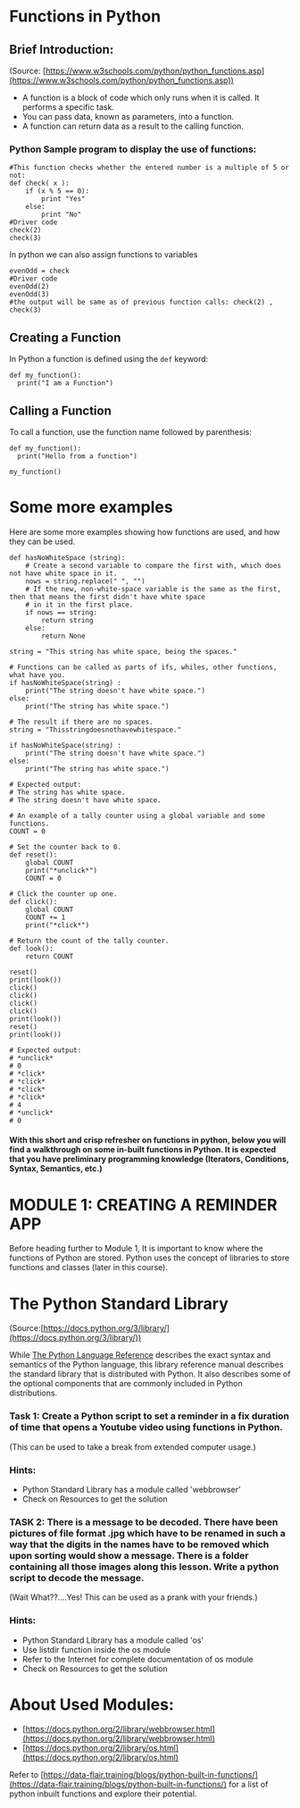 # Functions in Python


## Brief Introduction:

(Source: [https://www.w3schools.com/python/python_functions.asp](https://www.w3schools.com/python/python_functions.asp))



*   A function is a block of code which only runs when it is called. It performs a specific task.
*   You can pass data, known as parameters, into a function.
*   A function can return data as a result to the calling function.


### Python Sample program to display the use of functions:
```
#This function checks whether the entered number is a multiple of 5 or not:
def check( x ):
    if (x % 5 == 0):
        print "Yes"
    else:
        print "No"
#Driver code
check(2)
check(3)
```

In python we can also assign functions to variables

```
evenOdd = check
#Driver code
evenOdd(2)
evenOdd(3)
#the output will be same as of previous function calls: check(2) , check(3)

```

## Creating a Function

In Python a function is defined using the `def` keyword:


```
def my_function():
  print("I am a Function")
```



## Calling a Function

To call a function, use the function name followed by parenthesis:


```
def my_function():
  print("Hello from a function")

my_function()
```



# Some more examples

Here are some more examples showing how functions are used, and how they can be used.


```
def hasNoWhiteSpace (string):
    # Create a second variable to compare the first with, which does not have white space in it.
    nows = string.replace(" ", "")
    # If the new, non-white-space variable is the same as the first, then that means the first didn't have white space
    # in it in the first place.
    if nows == string:
        return string
    else:
        return None

string = "This string has white space, being the spaces."

# Functions can be called as parts of ifs, whiles, other functions, what have you.
if hasNoWhiteSpace(string) :
    print("The string doesn't have white space.")
else:
    print("The string has white space.")

# The result if there are no spaces.
string = "Thisstringdoesnothavewhitespace."

if hasNoWhiteSpace(string) :
    print("The string doesn't have white space.")
else:
    print("The string has white space.")

# Expected output:
# The string has white space.
# The string doesn't have white space.
```

```
# An example of a tally counter using a global variable and some functions.
COUNT = 0

# Set the counter back to 0.
def reset():
    global COUNT
    print("*unclick*")
    COUNT = 0

# Click the counter up one.
def click():
    global COUNT
    COUNT += 1
    print("*click*")

# Return the count of the tally counter.
def look():
    return COUNT

reset()
print(look())
click()
click()
click()
click()
print(look())
reset()
print(look())

# Expected output:
# *unclick*
# 0
# *click*
# *click*
# *click*
# *click*
# 4
# *unclick*
# 0
```



#### With this short and crisp refresher on functions in python, below you will find a walkthrough on some in-built functions in Python. It is expected that you have preliminary programming knowledge (Iterators, Conditions, Syntax, Semantics, etc.) 


# MODULE 1: CREATING  A REMINDER APP

Before heading further to Module 1, It is important to know where the functions of Python are stored. Python uses the concept of libraries to store functions and classes (later in this course).


# The Python Standard Library


(Source:[https://docs.python.org/3/library/](https://docs.python.org/3/library/))

While [The Python Language Reference](https://docs.python.org/3/reference/index.html#reference-index) describes the exact syntax and semantics of the Python language, this library reference manual describes the standard library that is distributed with Python. It also describes some of the optional components that are commonly included in Python distributions.


### Task 1: Create a Python script to set a reminder in a fix duration of time that opens a Youtube video using functions in Python. 

(This can be used to take a break from extended computer usage.)


### Hints: 



*   Python Standard Library has a module called 'webbrowser'
*   Check on Resources to get the solution 


### TASK 2: There is a message to be decoded. There have been pictures of file format .jpg which have to be renamed in such a way that the digits in the names have to be removed which upon sorting would show a message. There is a folder containing all those images along this lesson. Write a python script to decode the message.

(Wait What??....Yes! This can be used as a prank with your friends.)


### Hints: 



*   Python Standard Library has a module called 'os'
*   Use listdir function inside the os module
*   Refer to the Internet for complete documentation of os module
*   Check on Resources to get the solution 


# About Used Modules:



*   [https://docs.python.org/2/library/webbrowser.html](https://docs.python.org/2/library/webbrowser.html)
*   [https://docs.python.org/2/library/os.html](https://docs.python.org/2/library/os.html)


Refer to [https://data-flair.training/blogs/python-built-in-functions/](https://data-flair.training/blogs/python-built-in-functions/) for a list of python inbuilt functions and explore their potential.



